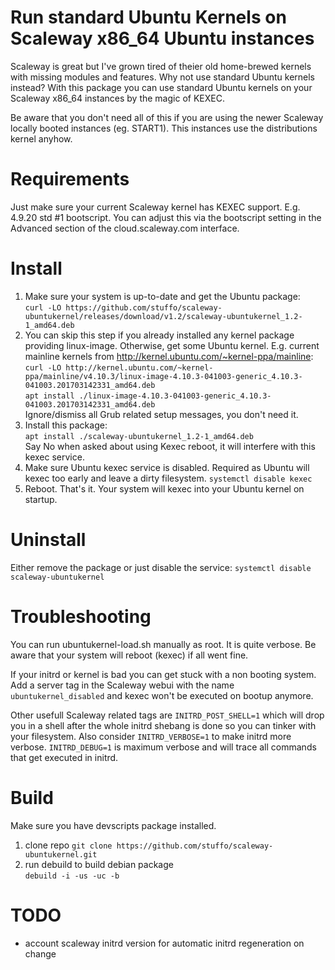 Run standard Ubuntu Kernels on Scaleway x86_64 Ubuntu instances
===============================================================

Scaleway is great but I've grown tired of theier old home-brewed kernels with
missing modules and features. Why not use standard Ubuntu kernels instead? 
With this package you can use standard Ubuntu kernels on your Scaleway x86_64
instances by the magic of KEXEC. 

Be aware that you don't need all of this if you are using the newer Scaleway
locally booted instances (eg. START1). This instances use the distributions 
kernel anyhow.

Requirements
============
Just make sure your current Scaleway kernel has KEXEC support. 
E.g. 4.9.20 std #1 bootscript. You can adjust this via the 
bootscript setting in the Advanced section of the cloud.scaleway.com interface.

Install
=======
1. Make sure your system is up-to-date and get the Ubuntu package:  
   ``curl -LO https://github.com/stuffo/scaleway-ubuntukernel/releases/download/v1.2/scaleway-ubuntukernel_1.2-1_amd64.deb ``
2. You can skip this step if you already installed any kernel package providing linux-image. 
   Otherwise, get some Ubuntu kernel. E.g. current mainline kernels from http://kernel.ubuntu.com/~kernel-ppa/mainline:  
   ``curl -LO http://kernel.ubuntu.com/~kernel-ppa/mainline/v4.10.3/linux-image-4.10.3-041003-generic_4.10.3-041003.201703142331_amd64.deb``  
   ``apt install ./linux-image-4.10.3-041003-generic_4.10.3-041003.201703142331_amd64.deb ``  
   Ignore/dismiss all Grub related setup messages, you don't need it.
3. Install this package:  
   ``apt install ./scaleway-ubuntukernel_1.2-1_amd64.deb ``  
   Say No when asked about using Kexec reboot, it will interfere with this kexec service.
4. Make sure Ubuntu kexec service is disabled. Required as Ubuntu will kexec too early and leave a dirty filesystem.
   `` systemctl disable kexec ``
5. Reboot. That's it. Your system will kexec into your Ubuntu kernel on startup.
   
Uninstall
=========
Either remove the package or just disable the service:
``systemctl disable scaleway-ubuntukernel``

Troubleshooting
===============
You can run ubuntukernel-load.sh manually as root. It is quite verbose. Be 
aware that your system will reboot (kexec) if all went fine.

If your initrd or kernel is bad you can get stuck with a non booting system.
Add a server tag in the Scaleway webui with the name `ubuntukernel_disabled`
and kexec won't be executed on bootup anymore.  

Other usefull Scaleway related tags are `INITRD_POST_SHELL=1` which will drop 
you in a shell after the whole initrd shebang is done so you can tinker with 
your filesystem. Also consider `INITRD_VERBOSE=1` to make initrd more verbose.
`INITRD_DEBUG=1` is maximum verbose and will trace all commands that get 
executed in initrd.

Build
=====
Make sure you have devscripts package installed.

1. clone repo ``git clone https://github.com/stuffo/scaleway-ubuntukernel.git``
2. run debuild to build debian package  
   ``debuild -i -us -uc -b``

TODO
====
* account scaleway initrd version for automatic initrd regeneration on change


